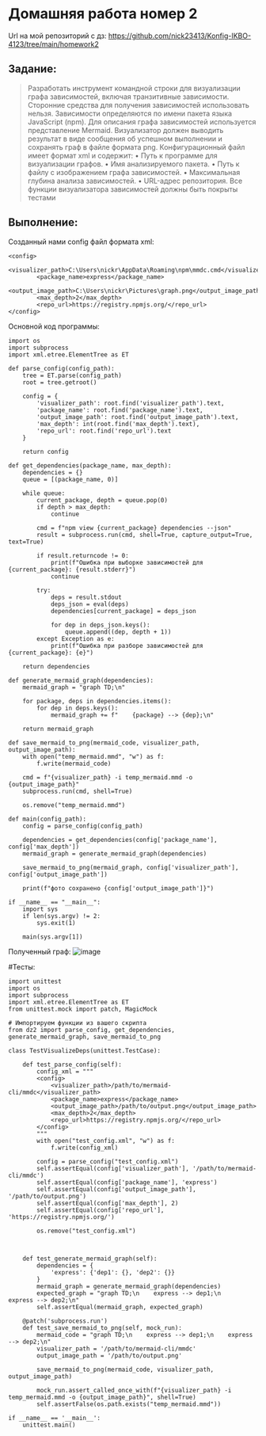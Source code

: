 # Домашняя работа номер 2
Url на мой репозиторий с дз: https://github.com/nick23413/Konfig-IKBO-4123/tree/main/homework2
## Задание:
> Разработать инструмент командной строки для визуализации графа зависимостей, включая транзитивные зависимости. Сторонние средства для получения зависимостей использовать нельзя. 
> Зависимости определяются по имени пакета языка JavaScript (npm). Для описания графа зависимостей используется представление Mermaid. Визуализатор должен выводить результат в виде сообщения об успешном
> выполнении и сохранять граф в файле формата png. Конфигурационный файл имеет формат xml и содержит:
> • Путь к программе для визуализации графов.
> • Имя анализируемого пакета.
> • Путь к файлу с изображением графа зависимостей.
> • Максимальная глубина анализа зависимостей.
> • URL-адрес репозитория.
> Все функции визуализатора зависимостей должны быть покрыты тестами

## Выполнение:

Созданный нами config файл формата xml:
```
﻿<config>
		<visualizer_path>C:\Users\nickr\AppData\Roaming\npm\mmdc.cmd</visualizer_path>
		<package_name>express</package_name>
		<output_image_path>C:\Users\nickr\Pictures\graph.png</output_image_path>
		<max_depth>2</max_depth>
		<repo_url>https://registry.npmjs.org/</repo_url>
</config>
```

Основной код программы:
```
import os
import subprocess
import xml.etree.ElementTree as ET

def parse_config(config_path):
    tree = ET.parse(config_path)
    root = tree.getroot()
    
    config = {
        'visualizer_path': root.find('visualizer_path').text,
        'package_name': root.find('package_name').text,
        'output_image_path': root.find('output_image_path').text,
        'max_depth': int(root.find('max_depth').text),
        'repo_url': root.find('repo_url').text
    }
    
    return config

def get_dependencies(package_name, max_depth):
    dependencies = {}
    queue = [(package_name, 0)]
    
    while queue:
        current_package, depth = queue.pop(0)
        if depth > max_depth:
            continue
        
        cmd = f"npm view {current_package} dependencies --json"
        result = subprocess.run(cmd, shell=True, capture_output=True, text=True)
        
        if result.returncode != 0:
            print(f"Ошибка при выборке зависимостей для {current_package}: {result.stderr}")
            continue
        
        try:
            deps = result.stdout
            deps_json = eval(deps)
            dependencies[current_package] = deps_json
            
            for dep in deps_json.keys():
                queue.append((dep, depth + 1))
        except Exception as e:
            print(f"Ошибка при разборе зависимостей для {current_package}: {e}")
    
    return dependencies

def generate_mermaid_graph(dependencies):
    mermaid_graph = "graph TD;\n"
    
    for package, deps in dependencies.items():
        for dep in deps.keys():
            mermaid_graph += f"    {package} --> {dep};\n"
    
    return mermaid_graph

def save_mermaid_to_png(mermaid_code, visualizer_path, output_image_path):
    with open("temp_mermaid.mmd", "w") as f:
        f.write(mermaid_code)
    
    cmd = f"{visualizer_path} -i temp_mermaid.mmd -o {output_image_path}"
    subprocess.run(cmd, shell=True)
    
    os.remove("temp_mermaid.mmd")

def main(config_path):
    config = parse_config(config_path)
    
    dependencies = get_dependencies(config['package_name'], config['max_depth'])
    mermaid_graph = generate_mermaid_graph(dependencies)
    
    save_mermaid_to_png(mermaid_graph, config['visualizer_path'], config['output_image_path'])
    
    print(f"фото сохранено {config['output_image_path']}")

if __name__ == "__main__":
    import sys
    if len(sys.argv) != 2:
        sys.exit(1)
    
    main(sys.argv[1])
```

Полученный граф: 
![image](https://github.com/user-attachments/assets/0f85344c-4d64-49f1-a5fb-22d693c03e85)

#Тесты:
```
import unittest
import os
import subprocess
import xml.etree.ElementTree as ET
from unittest.mock import patch, MagicMock

# Импортируем функции из вашего скрипта
from dz2 import parse_config, get_dependencies, generate_mermaid_graph, save_mermaid_to_png

class TestVisualizeDeps(unittest.TestCase):

    def test_parse_config(self):
        config_xml = """
        <config>
            <visualizer_path>/path/to/mermaid-cli/mmdc</visualizer_path>
            <package_name>express</package_name>
            <output_image_path>/path/to/output.png</output_image_path>
            <max_depth>2</max_depth>
            <repo_url>https://registry.npmjs.org/</repo_url>
        </config>
        """
        with open("test_config.xml", "w") as f:
            f.write(config_xml)
        
        config = parse_config("test_config.xml")
        self.assertEqual(config['visualizer_path'], '/path/to/mermaid-cli/mmdc')
        self.assertEqual(config['package_name'], 'express')
        self.assertEqual(config['output_image_path'], '/path/to/output.png')
        self.assertEqual(config['max_depth'], 2)
        self.assertEqual(config['repo_url'], 'https://registry.npmjs.org/')
        
        os.remove("test_config.xml")

    

    def test_generate_mermaid_graph(self):
        dependencies = {
            'express': {'dep1': {}, 'dep2': {}}
        }
        mermaid_graph = generate_mermaid_graph(dependencies)
        expected_graph = "graph TD;\n    express --> dep1;\n    express --> dep2;\n"
        self.assertEqual(mermaid_graph, expected_graph)

    @patch('subprocess.run')
    def test_save_mermaid_to_png(self, mock_run):
        mermaid_code = "graph TD;\n    express --> dep1;\n    express --> dep2;\n"
        visualizer_path = '/path/to/mermaid-cli/mmdc'
        output_image_path = '/path/to/output.png'
        
        save_mermaid_to_png(mermaid_code, visualizer_path, output_image_path)
        
        mock_run.assert_called_once_with(f"{visualizer_path} -i temp_mermaid.mmd -o {output_image_path}", shell=True)
        self.assertFalse(os.path.exists("temp_mermaid.mmd"))

if __name__ == '__main__':
    unittest.main()
```

